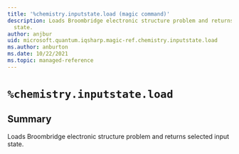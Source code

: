 ```yaml
---
title: '%chemistry.inputstate.load (magic command)'
description: Loads Broombridge electronic structure problem and returns selected input
  state.
author: anjbur
uid: microsoft.quantum.iqsharp.magic-ref.chemistry.inputstate.load
ms.author: anburton
ms.date: 10/22/2021
ms.topic: managed-reference
---
```


<!--
    NB: This file has been automatically generated from Microsoft.Quantum.Chemistry.Jupyter.dll,
        please do not manually edit it.

    [DEBUG] JSON source:
        {"Name": "%chemistry.inputstate.load", "Documentation": {"Summary": "Loads Broombridge electronic structure problem and returns selected input state.", "Full": null, "Description": null, "Remarks": null, "Examples": null, "SeeAlso": null}, "AssemblyName": "Microsoft.Quantum.Chemistry.Jupyter"}
-->

# `%chemistry.inputstate.load`

## Summary

Loads Broombridge electronic structure problem and returns selected input state.
